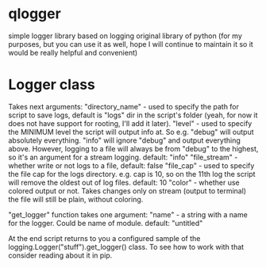 # qlogger
simple logger library based on logging original library of python (for my purposes, but you can use it as well, hope I will continue to maintain it so it would be really helpful and convenient)

# Logger class
Takes next arguments:
  "directory_name" - used to specify the path for script to save logs, default is "logs" dir in the script's folder (yeah, for now it does not have support for rooting, I'll add it later).
  "level" - used to specify the MINIMUM level the script will output info at. So e.g. "debug" will output absolutely everything. "info" will ignore "debug" and output everything above. However, logging to a file will always be from "debug" to the highest, so it's an argument for a stream logging. default: "info"
  "file_stream" - whether write or not logs to a file, default: false
  "file_cap" - used to specify the file cap for the logs directory. e.g. cap is 10, so on the 11th log the script will remove the oldest out of log files. default: 10
  "color" - whether use colored output or not. Takes changes only on stream (output to terminal) the file will still be plain, without coloring.

"get_logger" function takes one argument: 
  "name" - a string with a name for the logger. Could be name of module. default: "untitled"
  
At the end script returns to you a configured sample of the logging.Logger("stuff").get_logger() class. To see how to work with that consider reading about it in pip.
